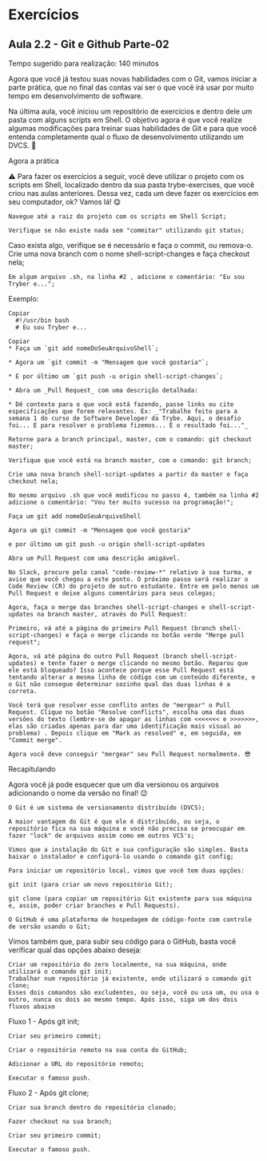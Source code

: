 # Exercícios

## Aula 2.2 - Git e Github Parte-02
Tempo sugerido para realização: 140 minutos

Agora que você já testou suas novas habilidades com o Git, vamos iniciar a parte prática, que no final das contas vai ser o que você irá usar por muito tempo em desenvolvimento de software.

Na última aula, você iniciou um repositório de exercícios e dentro dele um pasta com alguns scripts em Shell. O objetivo agora é que você realize algumas modificações para treinar suas habilidades de Git e para que você entenda completamente qual o fluxo de desenvolvimento utilizando um DVCS. 👾

Agora a prática

⚠️ Para fazer os exercícios a seguir, você deve utilizar o projeto com os scripts em Shell, localizado dentro da sua pasta trybe-exercises, que você criou nas aulas anteriores.
Dessa vez, cada um deve fazer os exercícios em seu computador, ok? Vamos lá! 😋

	Navegue até a raiz do projeto com os scripts em Shell Script;

	Verifique se não existe nada sem "commitar" utilizando git status;

Caso exista algo, verifique se é necessário e faça o commit, ou remova-o.
Crie uma nova branch com o nome shell-script-changes e faça checkout nela;

	Em algum arquivo .sh, na linha #2 , adicione o comentário: "Eu sou Tryber e...";

Exemplo:

	Copiar
	  #!/usr/bin bash
	  # Eu sou Tryber e...
	
	Copiar
	* Faça um `git add nomeDoSeuArquivoShell`;
	
	* Agora um `git commit -m "Mensagem que você gostaria"`;

	* E por último um `git push -u origin shell-script-changes`;

	* Abra um _Pull Request_ com uma descrição detalhada:

	* Dê contexto para o que você está fazendo, passe links ou cite especificações que forem relevantes. Ex: _"Trabalho feito para a semana 1 do curso de Software Developer da Trybe. Aqui, o desafio foi... E para resolver o problema fizemos... E o resultado foi..."_
	
	Retorne para a branch principal, master, com o comando: git checkout master;

	Verifique que você está na branch master, com o comando: git branch;

	Crie uma nova branch shell-script-updates a partir da master e faça checkout nela;

	No mesmo arquivo .sh que você modificou no passo 4, também na linha #2 adicione o comentário: "Vou ter muito sucesso na programação!";

	Faça um git add nomeDoSeuArquivoShell

	Agora um git commit -m "Mensagem que você gostaria"

	e por último um git push -u origin shell-script-updates

	Abra um Pull Request com uma descrição amigável.

	No Slack, procure pelo canal "code-review-*" relativo à sua turma, e avise que você chegou a este ponto. O próximo passo será realizar o Code Review (CR) do projeto de outro estudante. Entre em pelo menos um Pull Request e deixe alguns comentários para seus colegas;

	Agora, faça o merge das branches shell-script-changes e shell-script-updates na branch master, através do Pull Request:

	Primeiro, vá até a página do primeiro Pull Request (branch shell-script-changes) e faça o merge clicando no botão verde "Merge pull request";

	Agora, vá até página do outro Pull Request (branch shell-script-updates) e tente fazer o merge clicando no mesmo botão. Reparou que ele está bloqueado? Isso acontece porque esse Pull Request está tentando alterar a mesma linha de código com um conteúdo diferente, e o Git não consegue determinar sozinho qual das duas linhas é a correta.

	Você terá que resolver esse conflito antes de "mergear" o Pull Request. Clique no botão "Resolve conflicts", escolha uma das duas versões do texto (lembre-se de apagar as linhas com <<<<<<< e >>>>>>>, elas são criadas apenas para dar uma identificação mais visual ao problema) . Depois clique em "Mark as resolved" e, em seguida, em "Commit merge".

	Agora você deve conseguir "mergear" seu Pull Request normalmente. 😎


Recapitulando

Agora você já pode esquecer que um dia versionou os arquivos adicionando o nome da versão no final! 😉

	O Git é um sistema de versionamento distribuído (DVCS);

	A maior vantagem do Git é que ele é distribuído, ou seja, o repositório fica na sua máquina e você não precisa se preocupar em fazer "lock" de arquivos assim como em outros VCS's;

	Vimos que a instalação do Git e sua configuração são simples. Basta baixar o instalador e configurá-lo usando o comando git config;

	Para iniciar um repositório local, vimos que você tem duas opções:

	git init (para criar um novo repositório Git);

	git clone (para copiar um repositório Git existente para sua máquina e, assim, poder criar branches e Pull Requests).

	O GitHub é uma plataforma de hospedagem de código-fonte com controle de versão usando o Git;

Vimos também que, para subir seu código para o GitHub, basta você verificar qual das opções abaixo deseja:

	Criar um repositório do zero localmente, na sua máquina, onde utilizará o comando git init;
	Trabalhar num repositório já existente, onde utilizará o comando git clone;
	Esses dois comandos são excludentes, ou seja, você ou usa um, ou usa o outro, nunca os dois ao mesmo tempo. Após isso, siga um dos dois fluxos abaixo

Fluxo 1 - Após git init;

	Criar seu primeiro commit;

	Criar o repositório remoto na sua conta do GitHub;

	Adicionar a URL do repositório remoto;

	Executar o famoso push.

Fluxo 2 - Após git clone;

	Criar sua branch dentro do repositório clonado;

	Fazer checkout na sua branch;

	Criar seu primeiro commit;

	Executar o famoso push.
